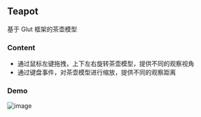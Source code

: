 ## Teapot
基于 Glut 框架的茶壶模型

### Content
- 通过鼠标左键拖拽，上下左右旋转茶壶模型，提供不同的观察视角
- 通过键盘事件，对茶壶模型进行缩放，提供不同的观察距离

### Demo
![image](./Project01/teapot.gif)
